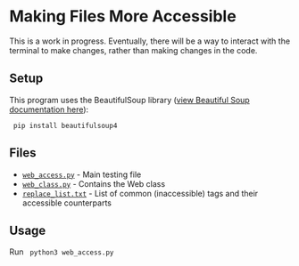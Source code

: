 # Making Files More Accessible

This is a work in progress. Eventually, there will be a way to interact with the terminal to make changes, rather than making changes in the code.

## Setup
This program uses the BeautifulSoup library ([view Beautiful Soup documentation here](https://www.crummy.com/software/BeautifulSoup/bs4/doc/)):

<code> pip install beautifulsoup4 </code>

## Files

* [`web_access.py`](web_access.py) - Main testing file
* [`web_class.py`](web_class.py) - Contains the Web class 
* [`replace_list.txt`](replace_list.txt) - List of common (inaccessible) tags and their accessible counterparts

## Usage
Run <code> python3 web_access.py </code>
